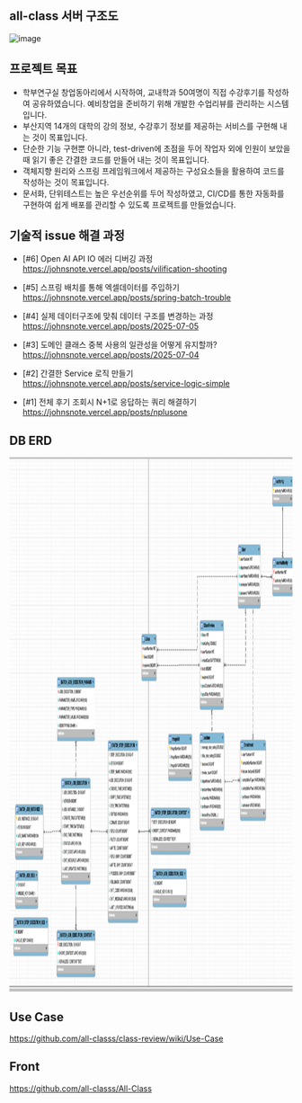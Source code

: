 all-class 서버 구조도
---

<img width="990" height="860" alt="image" src="https://github.com/user-attachments/assets/ec15a5aa-c3c6-4737-9848-2d92035186b0" />


프로젝트 목표
---
- 학부연구실 창업동아리에서 시작하여, 교내학과 50여명이 직접 수강후기를 작성하여 공유하였습니다. 예비창업을 준비하기 위해 개발한 수업리뷰를 관리하는 시스템입니다.
- 부산지역 14개의 대학의 강의 정보, 수강후기 정보를 제공하는 서비스를 구현해 내는 것이 목표입니다.
- 단순한 기능 구현뿐 아니라, test-driven에 초점을 두어 작업자 외에 인원이 보았을때 읽기 좋은 간결한 코드를 만들어 내는 것이 목표입니다.
- 객체지향 원리와 스프링 프레임워크에서 제공하는 구성요소들을 활용하여 코드를 작성하는 것이 목표입니다.
- 문서화, 단위테스트는 높은 우선순위를 두어 작성하였고, CI/CD를 통한 자동화를 구현하여 쉽게 배포를 관리할 수 있도록 프로젝트를 만들었습니다.

기술적 issue 해결 과정
---

- [#6] Open AI API IO 에러 디버깅 과정 <br/>
  https://johnsnote.vercel.app/posts/vilification-shooting
    
- [#5] 스프링 배치를 통해 엑셀데이터를 주입하기 <br/>
  https://johnsnote.vercel.app/posts/spring-batch-trouble
  
- [#4] 실제 데이터구조에 맞춰 데이터 구조를 변경하는 과정 <br/>
  https://johnsnote.vercel.app/posts/2025-07-05
  
- [#3] 도메인 클래스 중복 사용의 일관성을 어떻게 유지할까? <br/>
  https://johnsnote.vercel.app/posts/2025-07-04
  
- [#2] 간결한 Service 로직 만들기 <br/>
https://johnsnote.vercel.app/posts/service-logic-simple

- [#1] 전체 후기 조회시 N+1로 응답하는 쿼리 해결하기 <br/>
https://johnsnote.vercel.app/posts/nplusone


DB ERD
---

<img width="1314" height="951" alt="image" src="https://raw.githubusercontent.com/all-classs/all-class-server/refs/heads/main/images/erd.png" />

Use Case
---

https://github.com/all-classs/class-review/wiki/Use-Case

Front
---

https://github.com/all-classs/All-Class
